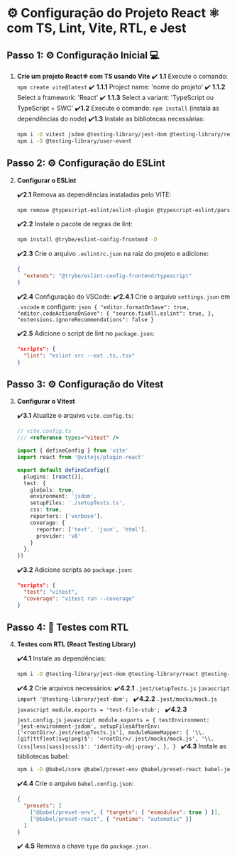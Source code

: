 # ⚙️ Configuração do Projeto React ⚛️ com TS, Lint, Vite, RTL, e Jest 

## Passo 1: ⚙️ Configuração Inicial 💻

1. **Crie um projeto React⚛️ com TS usando Vite**
   ✔️ **1.1** Execute o comando: `npm create vite@latest`
     ✔️ **1.1.1** Project name:  'nome do projeto'
     ✔️ **1.1.2** Select a framework:  'React'
     ✔️ **1.1.3** Select a variant:  'TypeScript ou TypeScript + SWC'
   ✔️**1.2** Execute o comando: `npm install` (instala as dependências do node)
   ✔️**1.3** Instale as bibliotecas necessárias:
     ```bash
     npm i -D vitest jsdom @testing-library/jest-dom @testing-library/react @testing-library/user-event @types/jest
     npm i -D @testing-library/user-event
     ```

## Passo 2: ⚙️ Configuração do ESLint

2. **Configurar o ESLint**

    ✔️**2.1** Remova as dependências instaladas pelo VITE:
     ```bash
     npm remove @typescript-eslint/eslint-plugin @typescript-eslint/parser eslint-plugin-react-hooks eslint-plugin-react-refresh
     ```
   ✔️**2.2** Instale o pacote de regras de lint:
     ```bash
     npm install @trybe/eslint-config-frontend -D
     ```
   ✔️**2.3** Crie o arquivo `.eslintrc.json` na raiz do projeto e adicione:
     ```json
     {
       "extends": "@trybe/eslint-config-frontend/typescript"
     }
     ```
   ✔️**2.4** Configuração do VSCode:
     ✔️**2.4.1** Crie o arquivo `settings.json` em `.vscode` e configure:
       ```json
       {
         "editor.formatOnSave": true,
         "editor.codeActionsOnSave": {
           "source.fixAll.eslint": true,
         },
         "extensions.ignoreRecommendations": false
       }
       ```

   ✔️**2.5** Adicione o script de lint no `package.json`:
     ```json
     "scripts": {
       "lint": "eslint src --ext .ts,.tsx"
     }
     ```

## Passo 3: ⚙️ Configuração do Vitest

3. **Configurar o Vitest**

   ✔️**3.1** Atualize o arquivo `vite.config.ts`:
     ```typescript
     // vite.config.ts
     /// <reference types="vitest" />

     import { defineConfig } from 'vite'
     import react from '@vitejs/plugin-react'

     export default defineConfig({
       plugins: [react()],
       test: {
         globals: true,
         environment: 'jsdom',
         setupFiles: './setupTests.ts',
         css: true,
         reporters: ['verbose'],
         coverage: {
           reporter: ['text', 'json', 'html'],
           provider: 'v8'
         }
       },
     })
     ```
   ✔️**3.2** Adicione scripts ao `package.json`:
     ```json
     "scripts": {
       "test": "vitest",
       "coverage": "vitest run --coverage"
     }
     ```

## Passo 4: 🤖 Testes com RTL

4. **Testes com RTL (React Testing Library)**

   ✔️**4.1** Instale as dependências:
     ```bash
     npm i -D @testing-library/jest-dom @testing-library/react @testing-library/user-event identity-obj-proxy jest-environment-jsdom
     ```
   ✔️**4.2** Crie arquivos necessários:
     ✔️**4.2.1** `.jest/setupTests.js`
       ```javascript
       import '@testing-library/jest-dom';
       ```
     ✔️**4.2.2** `.jest/mocks/mock.js`
       ```javascript
       module.exports = 'test-file-stub';
       ```
     ✔️**4.2.3** `jest.config.js`
       ```javascript
       module.exports = {
         testEnvironment: 'jest-environment-jsdom',
         setupFilesAfterEnv: ['<rootDir>/.jest/setupTests.js'],
         moduleNameMapper: {
           '\\.(gif|ttf|eot|svg|png)$': '<rootDir>/.jest/mocks/mock.js',
           '\\.(css|less|sass|scss)$': 'identity-obj-proxy',
         },
       }
       ```
   ✔️**4.3** Instale as bibliotecas babel:
     ```bash
     npm i -D @babel/core @babel/preset-env @babel/preset-react babel-jest
     ```
   ✔️**4.4** Crie o arquivo `babel.config.json`:
     ```json
     {
       "presets": [
         ["@babel/preset-env", { "targets": { "esmodules": true } }],
         ["@babel/preset-react", { "runtime": "automatic" }]
       ]
     }
     ```
   ✔️ **4.5** Remova  a chave `type` do `package.json` .